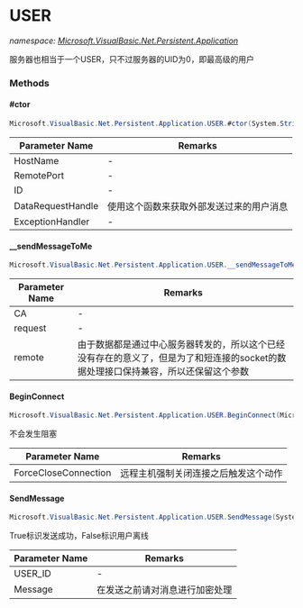 ﻿# USER
_namespace: [Microsoft.VisualBasic.Net.Persistent.Application](./index.md)_

服务器也相当于一个USER，只不过服务器的UID为0，即最高级的用户



### Methods

#### #ctor
```csharp
Microsoft.VisualBasic.Net.Persistent.Application.USER.#ctor(System.String,System.Int32,System.Int64,Microsoft.VisualBasic.Net.Persistent.PushMessage,Microsoft.VisualBasic.Net.Abstract.ExceptionHandler)
```


|Parameter Name|Remarks|
|--------------|-------|
|HostName|-|
|RemotePort|-|
|ID|-|
|DataRequestHandle|使用这个函数来获取外部发送过来的用户消息|
|ExceptionHandler|-|


#### __sendMessageToMe
```csharp
Microsoft.VisualBasic.Net.Persistent.Application.USER.__sendMessageToMe(System.Int64,Microsoft.VisualBasic.Net.Protocols.RequestStream,System.Net.IPEndPoint)
```


|Parameter Name|Remarks|
|--------------|-------|
|CA|-|
|request|-|
|remote|由于数据都是通过中心服务器转发的，所以这个已经没有存在的意义了，但是为了和短连接的socket的数据处理接口保持兼容，所以还保留这个参数|


#### BeginConnect
```csharp
Microsoft.VisualBasic.Net.Persistent.Application.USER.BeginConnect(Microsoft.VisualBasic.Net.SSL.Certificate,System.Windows.Forms.MethodInvoker)
```
不会发生阻塞

|Parameter Name|Remarks|
|--------------|-------|
|ForceCloseConnection|远程主机强制关闭连接之后触发这个动作|


#### SendMessage
```csharp
Microsoft.VisualBasic.Net.Persistent.Application.USER.SendMessage(System.Int64,Microsoft.VisualBasic.Net.Protocols.RequestStream)
```
True标识发送成功，False标识用户离线

|Parameter Name|Remarks|
|--------------|-------|
|USER_ID|-|
|Message|在发送之前请对消息进行加密处理|



